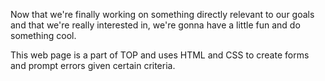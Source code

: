 Now that we're finally working on something directly relevant to our goals and that we're really interested in, we're gonna have a little fun and do something cool.

This web page is a part of TOP and uses HTML and CSS
to create forms and prompt errors given certain criteria.
